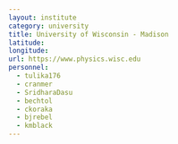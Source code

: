 ```yaml
---
layout: institute
category: university
title: University of Wisconsin - Madison
latitude: 
longitude: 
url: https://www.physics.wisc.edu
personnel:
  - tulika176
  - cranmer
  - SridharaDasu
  - bechtol
  - ckoraka
  - bjrebel
  - kmblack
---
```


